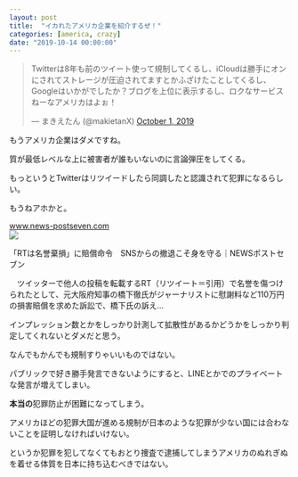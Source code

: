```yaml
---
layout: post
title:  "イカれたアメリカ企業を紹介するぜ！"
categories: [america, crazy]
date: "2019-10-14 00:00:00"
---
```


<blockquote class="twitter-tweet tw-align-center"><p lang="ja" dir="ltr">Twitterは8年も前のツイート使って規制してくるし、iCloudは勝手にオンにされてストレージが圧迫されてますとかふざけたことしてくるし、Googleはいかがでしたか？ブログを上位に表示するし、ロクなサービスねーなアメリカはよぉ！</p>&mdash; まきえたん (@makietanX) <a href="https://twitter.com/makietanX/status/1178878646909456384?ref_src=twsrc%5Etfw">October 1, 2019</a></blockquote> <script async src="https://platform.twitter.com/widgets.js" charset="utf-8"></script>

もうアメリカ企業はダメですね。

質が最低レベルな上に被害者が誰もいないのに言論弾圧をしてくる。

もっというとTwitterはリツイードしたら同調したと認識されて犯罪になるらしい。

もうねアホかと。


<div class="card">
  <a href="https://www.news-postseven.com/archives/20190920_1454916.html"></a>
  <div class="card__header">
    <a href="https://www.news-postseven.com/archives/20190920_1454916.html">www.news-postseven.com</a>
  </div>
  <div class="card__image">
    <img src="https://www.news-postseven.com/wp-content/uploads/2019/09/jiji_net_baka_hashimoto_1933.jpg">
  </div>
  <div class="card__title">
    <p>「RTは名誉棄損」に賠償命令　SNSからの撤退こそ身を守る｜NEWSポストセブン</p>
  </div>
  <div class="card__description">
    <p>　ツイッターで他人の投稿を転載するRT（リツイート＝引用）で名誉を傷つけられたとして、元大阪府知事の橋下徹氏がジャーナリストに慰謝料など110万円の損害賠償を求めた訴訟で、橋下氏の訴え…</p>
  </div>
</div>


インプレッション数とかをしっかり計測して拡散性があるかどうかをしっかり判定してくれないとダメだと思う。

なんでもかんでも規制すりゃいいものではない。

パブリックで好き勝手発言できないようにすると、LINEとかでのプライベートな発言が増えてしまい。

**本当の**犯罪防止が困難になってしまう。

アメリカほどの犯罪大国が進める規制が日本のような犯罪が少ない国には合わないことを証明しなければいけない。

というか犯罪を犯してなくてもおとり捜査で逮捕してしまうアメリカのぬれぎぬを着せる体質を日本に持ち込むべきではない。

